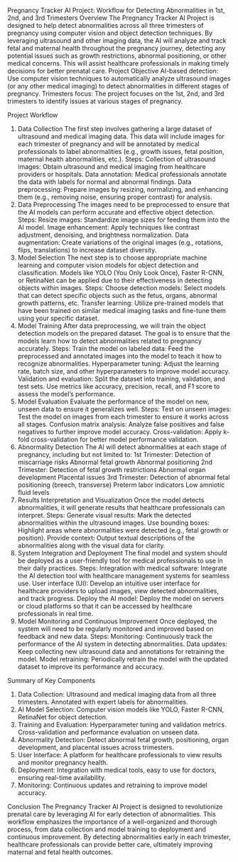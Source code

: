Pregnancy Tracker AI Project: Workflow for Detecting Abnormalities in 1st, 2nd, and 3rd Trimesters
Overview
The Pregnancy Tracker AI Project is designed to help detect abnormalities across all three trimesters of pregnancy using computer vision and object detection techniques. By leveraging ultrasound and other imaging data, the AI will analyze and track fetal and maternal health throughout the pregnancy journey, detecting any potential issues such as growth restrictions, abnormal positioning, or other medical concerns. This will assist healthcare professionals in making timely decisions for better prenatal care.
Project Objective
AI-based detection: Use computer vision techniques to automatically analyze ultrasound images (or any other medical imaging) to detect abnormalities in different stages of pregnancy.
Trimesters focus: The project focuses on the 1st, 2nd, and 3rd trimesters to identify issues at various stages of pregnancy.

Project Workflow
1. Data Collection
The first step involves gathering a large dataset of ultrasound and medical imaging data. This data will include images for each trimester of pregnancy and will be annotated by medical professionals to label abnormalities (e.g., growth issues, fetal position, maternal health abnormalities, etc.).
Steps:
Collection of ultrasound images: Obtain ultrasound and medical imaging from healthcare providers or hospitals.
Data annotation: Medical professionals annotate the data with labels for normal and abnormal findings.
Data preprocessing: Prepare images by resizing, normalizing, and enhancing them (e.g., removing noise, ensuring proper contrast) for analysis.
2. Data Preprocessing
The images need to be preprocessed to ensure that the AI models can perform accurate and effective object detection.
Steps:
Resize images: Standardize image sizes for feeding them into the AI model.
Image enhancement: Apply techniques like contrast adjustment, denoising, and brightness normalization.
Data augmentation: Create variations of the original images (e.g., rotations, flips, translations) to increase dataset diversity.
3. Model Selection
The next step is to choose appropriate machine learning and computer vision models for object detection and classification. Models like YOLO (You Only Look Once), Faster R-CNN, or RetinaNet can be applied due to their effectiveness in detecting objects within images.
Steps:
Choose detection models: Select models that can detect specific objects such as the fetus, organs, abnormal growth patterns, etc.
Transfer learning: Utilize pre-trained models that have been trained on similar medical imaging tasks and fine-tune them using your specific dataset.
4. Model Training
After data preprocessing, we will train the object detection models on the prepared dataset. The goal is to ensure that the models learn how to detect abnormalities related to pregnancy accurately.
Steps:
Train the model on labeled data: Feed the preprocessed and annotated images into the model to teach it how to recognize abnormalities.
Hyperparameter tuning: Adjust the learning rate, batch size, and other hyperparameters to improve model accuracy.
Validation and evaluation: Split the dataset into training, validation, and test sets. Use metrics like accuracy, precision, recall, and F1 score to assess the model’s performance.
5. Model Evaluation
Evaluate the performance of the model on new, unseen data to ensure it generalizes well.
Steps:
Test on unseen images: Test the model on images from each trimester to ensure it works across all stages.
Confusion matrix analysis: Analyze false positives and false negatives to further improve model accuracy.
Cross-validation: Apply k-fold cross-validation for better model performance validation.
6. Abnormality Detection
The AI will detect abnormalities at each stage of pregnancy, including but not limited to:
1st Trimester:
Detection of miscarriage risks
Abnormal fetal growth
Abnormal positioning
2nd Trimester:
Detection of fetal growth restrictions
Abnormal organ development
Placental issues
3rd Trimester:
Detection of abnormal fetal positioning (breech, transverse)
Preterm labor indicators
Low amniotic fluid levels
7. Results Interpretation and Visualization
Once the model detects abnormalities, it will generate results that healthcare professionals can interpret.
Steps:
Generate visual results: Mark the detected abnormalities within the ultrasound images.
Use bounding boxes: Highlight areas where abnormalities were detected (e.g., fetal growth or position).
Provide context: Output textual descriptions of the abnormalities along with the visual data for clarity.
8. System Integration and Deployment
The final model and system should be deployed as a user-friendly tool for medical professionals to use in their daily practices.
Steps:
Integration with medical software: Integrate the AI detection tool with healthcare management systems for seamless use.
User interface (UI): Develop an intuitive user interface for healthcare providers to upload images, view detected abnormalities, and track progress.
Deploy the AI model: Deploy the model on servers or cloud platforms so that it can be accessed by healthcare professionals in real time.
9. Model Monitoring and Continuous Improvement
Once deployed, the system will need to be regularly monitored and improved based on feedback and new data.
Steps:
Monitoring: Continuously track the performance of the AI system in detecting abnormalities.
Data updates: Keep collecting new ultrasound data and annotations for retraining the model.
Model retraining: Periodically retrain the model with the updated dataset to improve its performance and accuracy.

Summary of Key Components
1. Data Collection:
Ultrasound and medical imaging data from all three trimesters.
Annotated with expert labels for abnormalities.
2. AI Model Selection:
Computer vision models like YOLO, Faster R-CNN, RetinaNet for object detection.
3. Training and Evaluation:
Hyperparameter tuning and validation metrics.
Cross-validation and performance evaluation on unseen data.
4. Abnormality Detection:
Detect abnormal fetal growth, positioning, organ development, and placental issues across trimesters.
5. User Interface:
A platform for healthcare professionals to view results and monitor pregnancy health.
6. Deployment:
Integration with medical tools, easy to use for doctors, ensuring real-time availability.
7. Monitoring:
Continuous updates and retraining to improve model accuracy.

Conclusion
The Pregnancy Tracker AI Project is designed to revolutionize prenatal care by leveraging AI for early detection of abnormalities. This workflow emphasizes the importance of a well-organized and thorough process, from data collection and model training to deployment and continuous improvement. By detecting abnormalities early in each trimester, healthcare professionals can provide better care, ultimately improving maternal and fetal health outcomes.

